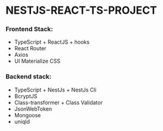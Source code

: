# NESTJS-REACT-TS-PROJECT

### Frontend Stack:

- TypeScript + ReactJS + hooks
- React Router
- Axios
- UI Materialize CSS

### Backend stack:

- TypeScript + NestJs + NestJs Cli
- BcryptJS
- Class-transformer + Class Validator
- JsonWebToken
- Mongoose 
- uniqId
